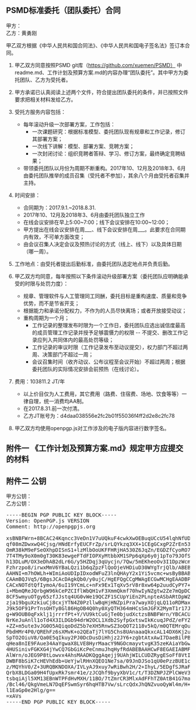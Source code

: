 ## PSMD标准委托（团队委托）合同

甲方：  
乙方：黄勇刚

甲乙双方根据《中华人民共和国合同法》、《中华人民共和国电子签名法》签订本合同。

1. 甲乙双方同意按照PSMD git库（https://github.com/xuemen/PSMD） 中readme.md、工作计划及预算方案.md的内容办理“团队委托”。其中甲方为委托团队、乙方为受托者。
1. 甲方承诺已认真阅读上述两个文件，符合提出团队委托的条件，并已按照文件要求把相关材料发给乙方。
1. 受托方服务内容包括：
	* 每年滚动升级一次部署方案，工作包括：
		* 一次课题研究：根据标准模型、委托团队现有规章和工作记录，修订其部署方案；
		* 一次线下讲解：模型、部署方案、竞聘方案；
		* 一次封闭讨论：组织竞聘者答辩、学习、修订方案，最终确定竞聘结果；
	* 带领委托团队以月份为周期不断重构。2017年10、12月及2018年3、6月由委托团队推举的成员召集（受托者不参加），其余八个月由受托者召集并主持。
1.  时间安排：
	* 合同期为：2017.9.1.~2018.8.31.
	* 2017年10、12月及2018年3、6月由委托团队独立工作
	* 在线会议安排在早上5:00\~7:00；线下会议安排在10:00\~12:00；
	* 甲方提出在线会议安排在周\_\_\_、线下会议安排在周\_\_\_。此要求在合同期内有效，不可单方面改变；
	* 由会议召集人决定会议及预热讨论的方式（线上、线下）以及具体日期（哪一周）。

1. 工作地点：由受托者提出后勤标准，由委托团队选定地点并负责后勤。
1. 甲乙双方均同意，每年按照以下条件滚动升级部署方案（委托团队应明确能承受的时限与处罚力度）：
	* 规章、管理软件与人工管理同工同酬，委托目标是重构速度、质量和竞争优势，而不是节省开支；
	* 根据能力和承诺分配权力，不作为的人员尽快离场；或者开放接受动议；
	* 重构周期为一个月；
		* 工作记录的整理发布时限为一个工作日，委托团队应选出诚信度最高的成员管理工作记录并授予足够震慑力的权限 -- 不提交、删改工作记录应列入共同体内的最高处罚等级；
		* 工作记录的审议时限（工作记录发布至动议提交），权力部门不超过两周、决策部门不超过一周；
		* 会议召集时间（收齐动议、公布议程至会议开始）不超过两周；根据委托团队的实际情况安排会前预热（在线讨论）。
1. 费用：103811.2 JT/年
	* 以上价目仅为人工费用，其它费用（路费、住宿费、场地、饮食等等）一律自理，统一消费均AA制。
	* 在2017.8.31.前一次付清。
	* 乙方JT账号为：d4daa038556e2fc2b01f55036f4ff2d2e8c2fc78
1. 甲乙双方均使用openpgp.js对工作涉及的电子版内容进行数字签名。


## 附件一 《工作计划及预算方案.md》规定甲方应提交的材料

## 附件二 公钥
甲方公钥：  
乙方公钥：
<pre>
-----BEGIN PGP PUBLIC KEY BLOCK-----
Version: OpenPGP.js VERSION
Comment: http://openpgpjs.org

xsBNBFWrn+8BCAC24Kqncc3VeDn1V7uUQkuF4cwkXwOEBuqUCcU54lqhNfUD
qf08mZDwxwQ4Cjsg/HNdErfyEUCFrZp/srLQYkzq3XX+1CEgGCxgP2ZrEn53
OmR38kM9eFSeOXhpDISnS1+lzMlbOoUKFFHRjHA530Z6JqZn/EGDZfCyoRO7
7T4TMy9oX0m0gT30K83ewgeFTdFIOPXyMtbbXM1SPp6qXp6y0j1pTo79JOfS
h13DLuM/OX3eDhAB2dLr6G/y5HZDqj3qUycjn/7Qw/5mEKheoOv3I1DpzWcm
Fzhrzpo8/irwxMmV6YBaLQzi1b6qZpzFlQoOjeVHDiuD30WYgTrjQlb/ABEB
AAHNI+m7hOWLh+WImiAoUDIpIDxodWFuZ3lnQHAyY2x1Yi5vcmc+wsByBBAB
CAAmBQJVq5/6BgsJCAcDAgkQb0/y0ujC/HgEFQgCCgMWAgECGwMCHgEAADBP
CACxNOTdtQfIymoA/6uI19YCmLc+nFx9Ex1TqXv5rV8r8xw64p2uudCyPY7+
i+MbmQReJQrbgW96kCePZCIflWbQH1vF3XmmQkmf70hwIyNZgtw2Ze7mQpDC
8CF5wmyuOTgy65zfJJstq4UG0vWe19QCZF1SCUpYiEn2PLnpteASbARtDpWZ
zja19bguXzkiuCj8cxjYTN4Z0PzllwBqHjHNZpiPra7wayXOjqLQ11oRDMax
J9k5OF91PrTnsOHTy8Gl86HgOB4Q0hy0XyQTH364mHCsSmJGFX2MymT1r17J
g+W9OUB0qFxklj1jrrrfPt+Y/VU9ktCuGjTe0bjudXctzsBNBFWrn/YBCACU
NrKeJuAnll1oTd4X3ILDGb94drW2OCL1Xdb2SyfpGxtswIkKcuqJPdZ/eFYZ
+ZZ+m5ute3vJG0O5AQiqoDdZ5b7eXH5RnwSZ3oQOT2118v5kQ/m0QTEMrqOu
PbdHMr4P0/QREhFz6sXMvK+o2QEaTj7lYG5Chs8UAnaaaQkxcAL14DX6Kj2u
SpTO2OiuV8/Qa0E5qIkuy2PJ0DcDusDiHhjz2JY6+zgbtAtxAwI7DaeBilPB
qHea8nIE9FAue34AaYgwaX8LVE8HyrMaacY9NGOcmayvtvgK35zeKAiaYbGw
4HUSinivFGKXG4jYwCQ7GbGiKcPeCnmuJhqHyfRdABEBAAHCwF8EGAEIABMF
AlWrn/oJEG9P8tLowvx4AhsMAADKQggAqejj9UAhjWILCUDZRygESoFf8VtI
DWBF8bSiK7cHEVhEdb+UeYjwlRHnXQEO1Ne7sa/09JnDJSo1qU0ePzzBUE1c
z/MQYhV0/Z+3URQBKNDOXA/IVLyAJ9xuy7wRiBwh2H/2+IhyL/5EDgfSJRaF
QrbX8LDGa09H4fUpxRk7smr41e/zJCQhf9byyXbV1c/t/T3DZNPJZPlCWeV3
tsbqiAjl5XM13EBnWTPFdHvMXH/11BO/7tZmrCR3MlxAdFFhTZ0AtB41G7ma
/Bcl46/QkgVmeLN7DqEFSwmSyr6hqHTB7Vw/sLrcQdxJhQNZvuoQyWl4m/H+
l1EaGp0e2Hlg/g==
=xAVs
-----END PGP PUBLIC KEY BLOCK-----
</pre>
